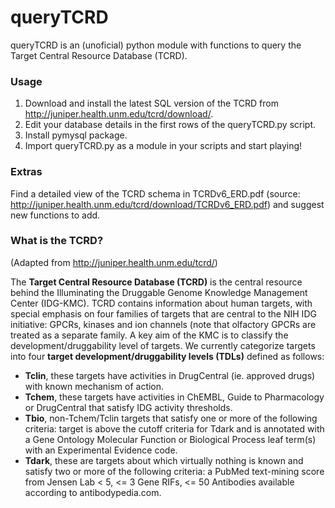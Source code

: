 # queryTCRD

queryTCRD is an (unoficial) python module with functions to query the Target Central Resource Database (TCRD).

### Usage
1) Download and install the latest SQL version of the TCRD from http://juniper.health.unm.edu/tcrd/download/.
2) Edit your database details in the first rows of the queryTCRD.py script.
3) Install pymysql package.
3) Import queryTCRD.py as a module in your scripts and start playing!

### Extras
Find a detailed view of the TCRD schema in TCRDv6_ERD.pdf (source: http://juniper.health.unm.edu/tcrd/download/TCRDv6_ERD.pdf) and suggest new functions to add.

### What is the TCRD?

(Adapted from http://juniper.health.unm.edu/tcrd/)

The **Target Central Resource Database (TCRD)** is the central resource behind the Illuminating the Druggable Genome Knowledge Management Center (IDG-KMC). TCRD contains information about human targets, with special emphasis on four families of targets that are central to the NIH IDG initiative: GPCRs, kinases and ion channels (note that olfactory GPCRs are treated as a separate family. A key aim of the KMC is to classify the development/druggability level of targets. We currently categorize targets into four **target development/druggability levels (TDLs)** defined as follows:
- **Tclin**, these targets have activities in DrugCentral (ie. approved drugs) with known mechanism of action.
- **Tchem**, these targets have activities in ChEMBL, Guide to Pharmacology or DrugCentral that satisfy IDG activity thresholds.
- **Tbio**, non-Tchem/Tclin targets that satisfy one or more of the following criteria: target is above the cutoff criteria for Tdark and is annotated with a Gene Ontology Molecular Function or Biological Process leaf term(s) with an Experimental Evidence code.
- **Tdark**, these are targets about which virtually nothing is known and satisfy two or more of the following criteria: a PubMed text-mining score from Jensen Lab < 5, <= 3 Gene RIFs, <= 50 Antibodies available according to antibodypedia.com.
